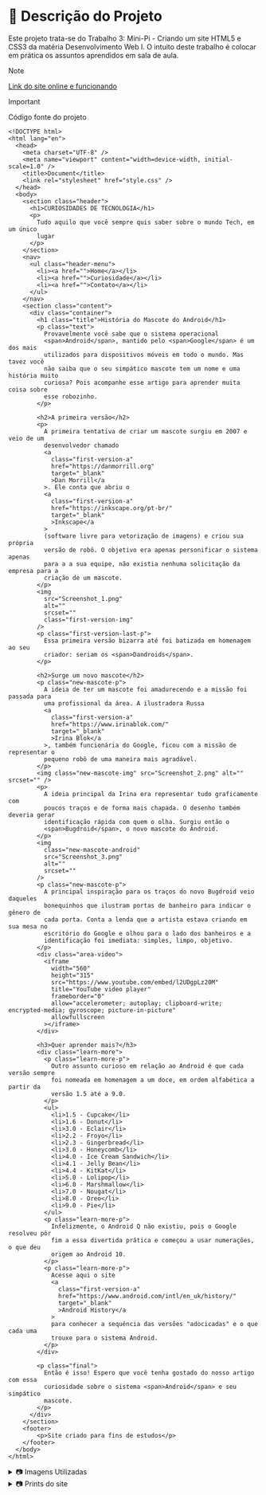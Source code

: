 # 🐙 Descrição do Projeto

Este projeto trata-se do Trabalho 3: Mini-Pi - Criando um site HTML5 e CSS3 da matéria Desenvolvimento Web I. O intuito deste trabalho é colocar em prática os assuntos aprendidos em sala de aula.

> [!NOTE]
> [Link do site online e funcionando](https://leonardocunha1.github.io/exercicios-faculdade/2024/DSM/1%C2%B0Semestre/Web%20I/Projeto%202/)

> [!IMPORTANT]
> Código fonte do projeto
> ```
> <!DOCTYPE html>
> <html lang="en">
>   <head>
>     <meta charset="UTF-8" />
>     <meta name="viewport" content="width=device-width, initial-scale=1.0" />
>     <title>Document</title>
>     <link rel="stylesheet" href="style.css" />
>   </head>
>   <body>
>     <section class="header">
>       <h1>CURIOSIDADES DE TECNOLOGIA</h1>
>       <p>
>         Tudo aquilo que você sempre quis saber sobre o mundo Tech, em um único
>         lugar
>       </p>
>     </section>
>     <nav>
>       <ul class="header-menu">
>         <li><a href="">Home</a></li>
>         <li><a href="">Curiosidade</a></li>
>         <li><a href="">Contato</a></li>
>       </ul>
>     </nav>
>     <section class="content">
>       <div class="container">
>         <h1 class="title">História do Mascote do Android</h1>
>         <p class="text">
>           Provavelmente você sabe que o sistema operacional
>           <span>Android</span>, mantido pelo <span>Google</span> é um dos mais
>           utilizados para dispositivos móveis em todo o mundo. Mas tavez você
>           não saiba que o seu simpático mascote tem um nome e uma história muito
>           curiosa? Pois acompanhe esse artigo para aprender muita coisa sobre
>           esse robozinho.
>         </p>
> 
>         <h2>A primeira versão</h2>
>         <p>
>           A primeira tentativa de criar um mascote surgiu em 2007 e veio de um
>           desenvolvedor chamado
>           <a
>             class="first-version-a"
>             href="https://danmorrill.org"
>             target="_blank"
>             >Dan Morrill</a
>           >. Ele conta que abriu o
>           <a
>             class="first-version-a"
>             href="https://inkscape.org/pt-br/"
>             target="_blank"
>             >Inkscape</a
>           >
>           (software livre para vetorização de imagens) e criou sua própria
>           versão de robô. O objetivo era apenas personificar o sistema apenas
>           para a a sua equipe, não existia nenhuma solicitação da empresa para a
>           criação de um mascote.
>         </p>
>         <img
>           src="Screenshot_1.png"
>           alt=""
>           srcset=""
>           class="first-version-img"
>         />
>         <p class="first-version-last-p">
>           Essa primeira versão bizarra até foi batizada em homenagem ao seu
>           criador: seriam os <span>Dandroids</span>.
>         </p>
> 
>         <h2>Surge um novo mascote</h2>
>         <p class="new-mascote-p">
>           A ideia de ter um mascote foi amadurecendo e a missão foi passada para
>           uma profissional da área. A ilustradora Russa
>           <a
>             class="first-version-a"
>             href="https://www.irinablok.com/"
>             target="_blank"
>             >Irina Blok</a
>           >, também funcionária do Google, ficou com a missão de representar o
>           pequeno robô de uma maneira mais agradável.
>         </p>
>         <img class="new-mascote-img" src="Screenshot_2.png" alt="" srcset="" />
>         <p>
>           A ideia principal da Irina era representar tudo graficamente com
>           poucos traços e de forma mais chapada. O desenho também deveria gerar
>           identificação rápida com quem o olha. Surgiu então o
>           <span>Bugdroid</span>, o novo mascote do Android.
>         </p>
>         <img
>           class="new-mascote-android"
>           src="Screenshot_3.png"
>           alt=""
>           srcset=""
>         />
>         <p class="new-mascote-p">
>           A principal inspiração para os traços do novo Bugdroid veio daqueles
>           bonequinhos que ilustram portas de banheiro para indicar o gênero de
>           cada porta. Conta a lenda que a artista estava criando em sua mesa no
>           escritório do Google e olhou para o lado dos banheiros e a
>           identificação foi imediata: simples, limpo, objetivo.
>         </p>
>         <div class="area-video">
>           <iframe
>             width="560"
>             height="315"
>             src="https://www.youtube.com/embed/l2UDgpLz20M"
>             title="YouTube video player"
>             frameborder="0"
>             allow="accelerometer; autoplay; clipboard-write; encrypted-media; gyroscope; picture-in-picture"
>             allowfullscreen
>           ></iframe>
>         </div>
> 
>         <h3>Quer aprender mais?</h3>
>         <div class="learn-more">
>           <p class="learn-more-p">
>             Outro assunto curioso em relação ao Android é que cada versão sempre
>             foi nomeada em homenagem a um doce, em ordem alfabética a partir da
>             versão 1.5 até a 9.0.
>           </p>
>           <ul>
>             <li>1.5 - Cupcake</li>
>             <li>1.6 - Donut</li>
>             <li>3.0 - Eclair</li>
>             <li>2.2 - Froyo</li>
>             <li>2.3 - Gingerbread</li>
>             <li>3.0 - Honeycomb</li>
>             <li>4.0 - Ice Cream Sandwich</li>
>             <li>4.1 - Jelly Bean</li>
>             <li>4.4 - KitKat</li>
>             <li>5.0 - Lolipop</li>
>             <li>6.0 - Marshmallow</li>
>             <li>7.0 - Nougat</li>
>             <li>8.0 - Oreo</li>
>             <li>9.0 - Pie</li>
>           </ul>
>           <p class="learn-more-p">
>             Infelizmente, o Android Q não existiu, pois o Google resolveu pôr
>             fim a essa divertida prática e começou a usar numerações, o que deu
>             origem ao Android 10.
>           </p>
>           <p class="learn-more-p">
>             Acesse aqui o site
>             <a
>               class="first-version-a"
>               href="https://www.android.com/intl/en_uk/history/"
>               target="_blank"
>               >Android History</a
>             >
>             para conhecer a sequência das versões "adocicadas" e o que cada uma
>             trouxe para o sistema Android.
>           </p>
>         </div>
> 
>         <p class="final">
>           Então é isso! Espero que você tenha gostado do nosso artigo com essa
>           curiosidade sobre o sistema <span>Android</span> e seu simpático
>           mascote.
>         </p>
>       </div>
>     </section>
>     <footer>
>         <p>Site criado para fins de estudos</p>
>     </footer>
>   </body>
> </html>
> ```

<details>

<summary>📷 Imagens Utilizadas</summary>

1. Primeira versão bizarra do mascote do Android
<img src="https://raw.githubusercontent.com/leonardocunha1/exercicios-faculdade/main/2024/DSM/1%C2%B0Semestre/Web%20I/Projeto%202/Screenshot_1.png" width="350px" />
<br>
2. Ilustradora Irina Blok
<br>
<img src="https://raw.githubusercontent.com/leonardocunha1/exercicios-faculdade/main/2024/DSM/1%C2%B0Semestre/Web%20I/Projeto%202/Screenshot_2.png" width="350px" />
<br>
3. Bugdroid
<br>
<img src="https://raw.githubusercontent.com/leonardocunha1/exercicios-faculdade/main/2024/DSM/1%C2%B0Semestre/Web%20I/Projeto%202/Screenshot_3.png" width="100px" />

</details>

<details>

<summary>📷 Prints do site</summary>

<img src="https://raw.githubusercontent.com/leonardocunha1/exercicios-faculdade/main/2024/DSM/1%C2%B0Semestre/Web%20I/Projeto%202/prints/print1.png" width="350px" />
<br>
<img src="https://raw.githubusercontent.com/leonardocunha1/exercicios-faculdade/main/2024/DSM/1%C2%B0Semestre/Web%20I/Projeto%202/prints/print2.png" width="350px" />
<br>
<img src="https://raw.githubusercontent.com/leonardocunha1/exercicios-faculdade/main/2024/DSM/1%C2%B0Semestre/Web%20I/Projeto%202/prints/print3.png" width="350px" />
<br>
<img src="https://raw.githubusercontent.com/leonardocunha1/exercicios-faculdade/main/2024/DSM/1%C2%B0Semestre/Web%20I/Projeto%202/prints/print4.png" width="350px" />

</details>
